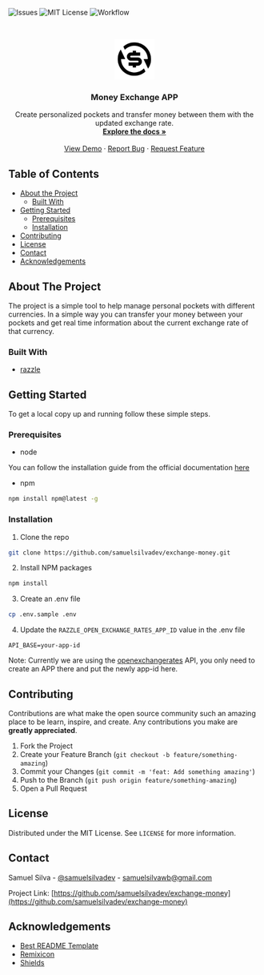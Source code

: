 ![Issues](https://img.shields.io/github/issues/samuelsilvadev/exchange-money?style=flat-square)
![MIT License](https://img.shields.io/github/license/samuelsilvadev/exchange-money?style=flat-square)
![Workflow](https://img.shields.io/github/workflow/status/samuelsilvadev/exchange-money/Deploy?style=flat-square)

<br />
<p align="center">
  <a href="https://github.com/samuelsilvadev/exchange-money">
      <img src="public/exchange-dollar-fill.png" alt="Money Exchange APP Logo" width="80" height="80">
  </a>

  <h3 align="center">Money Exchange APP</h3>

  <p align="center">
    Create personalized pockets and transfer money between them with the updated exchange rate.
    <br />
    <a href="https://github.com/samuelsilvadev/exchange-money"><strong>Explore the docs »</strong></a>
    <br />
    <br />
    <a href="https://exchange-money-universal.herokuapp.com/" target="_blank">View Demo</a>
	·
    <a href="https://github.com/samuelsilvadev/exchange-money/issues">Report Bug</a>
    ·
    <a href="https://github.com/samuelsilvadev/exchange-money/issues">Request Feature</a>
  </p>
</p>

## Table of Contents

-   [About the Project](#about-the-project)
    -   [Built With](#built-with)
-   [Getting Started](#getting-started)
    -   [Prerequisites](#prerequisites)
    -   [Installation](#installation)
-   [Contributing](#contributing)
-   [License](#license)
-   [Contact](#contact)
-   [Acknowledgements](#acknowledgements)

<!-- ABOUT THE PROJECT -->

## About The Project

The project is a simple tool to help manage personal pockets with different
currencies. In a simple way you can transfer your money between your pockets and
get real time information about the current exchange rate of that currency.

### Built With

-   [razzle](https://github.com/jaredpalmer/razzle)

<!-- GETTING STARTED -->

## Getting Started

To get a local copy up and running follow these simple steps.

### Prerequisites

-   node

You can follow the installation guide from the official documentation
[here](https://nodejs.org/en/)

-   npm

```sh
npm install npm@latest -g
```

### Installation

1. Clone the repo

```sh
git clone https://github.com/samuelsilvadev/exchange-money.git
```

2. Install NPM packages

```sh
npm install
```

3. Create an .env file

```sh
cp .env.sample .env
```

4. Update the `RAZZLE_OPEN_EXCHANGE_RATES_APP_ID` value in the .env file

```
API_BASE=your-app-id
```

Note: Currently we are using the
[openexchangerates](https://openexchangerates.org/account/usage) API, you only
need to create an APP there and put the newly app-id here.

## Contributing

Contributions are what make the open source community such an amazing place to
be learn, inspire, and create. Any contributions you make are **greatly
appreciated**.

1. Fork the Project
2. Create your Feature Branch (`git checkout -b feature/something-amazing`)
3. Commit your Changes (`git commit -m 'feat: Add something amazing'`)
4. Push to the Branch (`git push origin feature/something-amazing`)
5. Open a Pull Request

<!-- LICENSE -->

## License

Distributed under the MIT License. See `LICENSE` for more information.

<!-- CONTACT -->

## Contact

Samuel Silva - [@samuelsilvadev](https://twitter.com/samuelsilvadev) -
samuelsilvawb@gmail.com

Project Link:
[https://github.com/samuelsilvadev/exchange-money](https://github.com/samuelsilvadev/exchange-money)

<!-- ACKNOWLEDGEMENTS -->

## Acknowledgements

-   [Best README Template](https://github.com/othneildrew/Best-README-Template)
-   [Remixicon](https://remixicon.com/)
-   [Shields](https://shields.io/)
